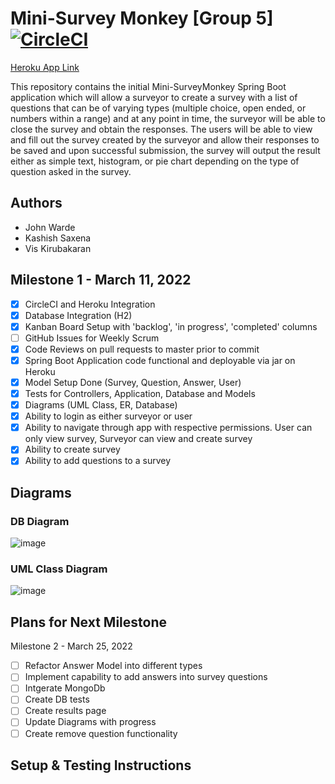 # Mini-Survey Monkey [Group 5] [![CircleCI](https://circleci.com/gh/Imcool4789/Mini-SurveyMonkey/tree/master.svg?style=svg)](https://circleci.com/gh/Imcool4789/Mini-SurveyMonkey/tree/master)

[Heroku App Link](https://minisurveymonkey.herokuapp.com/)

This repository contains the initial Mini-SurveyMonkey Spring Boot application which will allow a surveyor to create a survey with a list of questions that can be of varying types (multiple choice, open ended, or numbers within a range) and at any point in time, the surveyor will be able to close the survey and obtain the responses. The users will be able to view and fill out the survey created by the surveyor and allow their responses to be saved and upon successful submission, the survey will output the result either as simple text, histogram, or pie chart depending on the type of question asked in the survey. 

## Authors

- John Warde 
- Kashish Saxena
- Vis Kirubakaran

## Milestone 1 - March 11, 2022
- [x] CircleCI and Heroku Integration
- [x] Database Integration (H2)
- [x] Kanban Board Setup with 'backlog', 'in progress', 'completed' columns
- [ ] GitHub Issues for Weekly Scrum
- [x] Code Reviews on pull requests to master prior to commit
- [x] Spring Boot Application code functional and deployable via jar on Heroku
- [x] Model Setup Done (Survey, Question, Answer, User)
- [x] Tests for Controllers, Application, Database and Models
- [x] Diagrams (UML Class, ER, Database)
- [x] Ability to login as either surveyor or user 
- [x] Ability to navigate through app with respective permissions. User can only view survey, Surveyor can view and create survey
- [x] Ability to create survey
- [x] Ability to add questions to a survey

## Diagrams

### DB Diagram
![image](https://user-images.githubusercontent.com/56265739/157777809-2f77ed04-221b-48e3-a4ec-d28e71e12a33.png)

### UML Class Diagram
![image](https://user-images.githubusercontent.com/72267229/157780209-833dd889-e52d-4f30-b922-8709994ea3da.png)

## Plans for Next Milestone
Milestone 2 - March 25, 2022
- [ ] Refactor Answer Model into different types
- [ ] Implement capability to add answers into survey questions
- [ ] Intgerate MongoDb
- [ ] Create DB tests
- [ ] Create results page
- [ ] Update Diagrams with progress
- [ ] Create remove question functionality

## Setup & Testing Instructions

